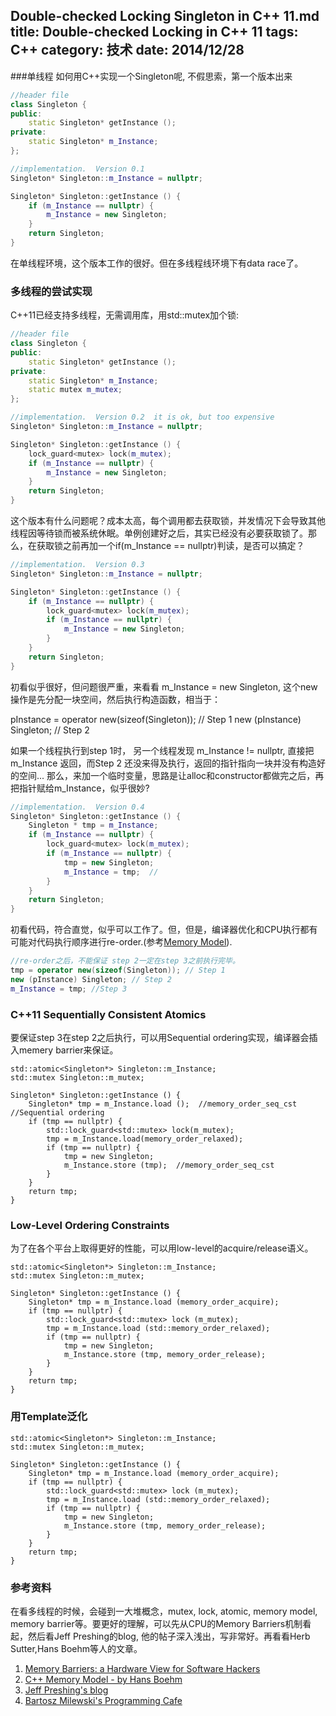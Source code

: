 Double-checked Locking Singleton in C++ 11.md
title: Double-checked Locking in C++ 11
tags: C++ 
category: 技术
date: 2014/12/28
---
###单线程
如何用C++实现一个Singleton呢, 不假思索，第一个版本出来
```cpp
//header file
class Singleton {
public:
	static Singleton* getInstance ();
private:
	static Singleton* m_Instance;
};

//implementation.  Version 0.1
Singleton* Singleton::m_Instance = nullptr;

Singleton* Singleton::getInstance () {
	if (m_Instance == nullptr) {
		m_Instance = new Singleton;
	}
	return Singleton;
}

```
在单线程环境，这个版本工作的很好。但在多线程线环境下有data race了。

### 多线程的尝试实现
C++11已经支持多线程，无需调用库，用std::mutex加个锁:

```cpp
//header file
class Singleton {
public:
	static Singleton* getInstance ();
private:
	static Singleton* m_Instance;
	static mutex m_mutex;
};

//implementation.  Version 0.2  it is ok, but too expensive
Singleton* Singleton::m_Instance = nullptr;

Singleton* Singleton::getInstance () {
	lock_guard<mutex> lock(m_mutex);
	if (m_Instance == nullptr) {
		m_Instance = new Singleton;
	}
	return Singleton;
}

```
这个版本有什么问题呢？成本太高，每个调用都去获取锁，并发情况下会导致其他线程因等待锁而被系统休眠。单例创建好之后，其实已经没有必要获取锁了。那么，在获取锁之前再加一个if(m_Instance == nullptr)判读，是否可以搞定？
```cpp
//implementation.  Version 0.3
Singleton* Singleton::m_Instance = nullptr;

Singleton* Singleton::getInstance () {
	if (m_Instance == nullptr) {
		lock_guard<mutex> lock(m_mutex);
		if (m_Instance == nullptr) {
			m_Instance = new Singleton;
		}
	}
	return Singleton;
}
```
初看似乎很好，但问题很严重，来看看 m_Instance = new Singleton, 这个new操作是先分配一块空间，然后执行构造函数，相当于：

pInstance = operator new(sizeof(Singleton)); // Step 1
new (pInstance) Singleton; // Step 2

如果一个线程执行到step 1时， 另一个线程发现 m_Instance != nullptr, 直接把 m_Instance 返回，而Step 2 还没来得及执行，返回的指针指向一块并没有构造好的空间...
那么，来加一个临时变量，思路是让alloc和constructor都做完之后，再把指针赋给m_Instance，似乎很妙?
```cpp
//implementation.  Version 0.4
Singleton* Singleton::getInstance () {
	Singleton * tmp = m_Instance;
	if (m_Instance == nullptr) {
		lock_guard<mutex> lock(m_mutex);
		if (m_Instance == nullptr) {
			tmp = new Singleton;  
			m_Instance = tmp;  // 
		}
	}
	return Singleton;
}
```
初看代码，符合直觉，似乎可以工作了。但，但是，编译器优化和CPU执行都有可能对代码执行顺序进行re-order.(参考[Memory Model](http://rsim.cs.illinois.edu/Pubs/08PLDI.pdf)). 
```cpp
//re-order之后，不能保证 step 2一定在step 3之前执行完毕。
tmp = operator new(sizeof(Singleton)); // Step 1
new (pInstance) Singleton; // Step 2
m_Instance = tmp; //Step 3
```

### C++11 Sequentially Consistent Atomics

要保证step 3在step 2之后执行，可以用Sequential ordering实现，编译器会插入memery barrier来保证。

```
std::atomic<Singleton*> Singleton::m_Instance;
std::mutex Singleton::m_mutex;

Singleton* Singleton::getInstance () {
    Singleton* tmp = m_Instance.load ();  //memory_order_seq_cst //Sequential ordering
    if (tmp == nullptr) {
        std::lock_guard<std::mutex> lock(m_mutex);
        tmp = m_Instance.load(memory_order_relaxed);
        if (tmp == nullptr) {
            tmp = new Singleton;
            m_Instance.store (tmp);  //memory_order_seq_cst
        }
    }
    return tmp;
}
```

### Low-Level Ordering Constraints
为了在各个平台上取得更好的性能，可以用low-level的acquire/release语义。

```
std::atomic<Singleton*> Singleton::m_Instance;
std::mutex Singleton::m_mutex;

Singleton* Singleton::getInstance () {
    Singleton* tmp = m_Instance.load (memory_order_acquire);
    if (tmp == nullptr) {
        std::lock_guard<std::mutex> lock (m_mutex);
        tmp = m_Instance.load (std::memory_order_relaxed);
        if (tmp == nullptr) {
            tmp = new Singleton;
            m_Instance.store (tmp, memory_order_release);
        }
    }
    return tmp;
}
```

### 用Template泛化


```
std::atomic<Singleton*> Singleton::m_Instance;
std::mutex Singleton::m_mutex;

Singleton* Singleton::getInstance () {
    Singleton* tmp = m_Instance.load (memory_order_acquire);
    if (tmp == nullptr) {
        std::lock_guard<std::mutex> lock (m_mutex);
        tmp = m_Instance.load (std::memory_order_relaxed);
        if (tmp == nullptr) {
            tmp = new Singleton;
            m_Instance.store (tmp, memory_order_release);
        }
    }
    return tmp;
}
```

### 参考资料
在看多线程的时候，会碰到一大堆概念，mutex, lock, atomic, memory model, memory barrier等。要更好的理解，可以先从CPU的Memory Barriers机制看起，然后看Jeff Preshing的blog, 他的帖子深入浅出，写非常好。再看看Herb Sutter,Hans Boehm等人的文章。
1. [Memory Barriers: a Hardware View for Software Hackers](http://irl.cs.ucla.edu/~yingdi/web/paperreading/whymb.2010.06.07c.pdf)
2. [C++ Memory Model - by Hans Boehm](http://rsim.cs.illinois.edu/Pubs/08PLDI.pdf)
3. [Jeff Preshing's blog](http://preshing.com/20130922/acquire-and-release-fences/)
4. [Bartosz Milewski's Programming Cafe](http://bartoszmilewski.com/)